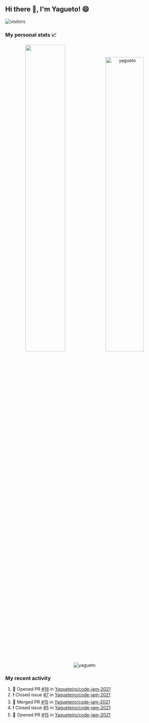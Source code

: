 ## Hi there 👋, I'm Yagueto! 😄

<!--
**Yagueteiro/yagueteiro** is a ✨ _special_ ✨ repository because its `README.md` (this file) appears on your GitHub profile.

Here are some ideas to get you started:

- 🔭 I’m currently working on ...
- 🌱 I’m currently learning ...
- 👯 I’m looking to collaborate on ...
- 🤔 I’m looking for help with ...
- 💬 Ask me about ...
- 📫 How to reach me: ...
- 😄 Pronouns: ...
- ⚡ Fun fact: ...
-->

![visitors](https://visitor-badge-reloaded.herokuapp.com/badge?page_id=yagueto'sREADME&style=for-the-badge)

### My personal stats 📈
<div align="center"> 
  <a>
    <img src=https://github-readme-stats.vercel.app/api?username=yagueto&count_private=true&show_icons=true width=50%></img>
  </a>
  <img src="https://github-readme-streak-stats.herokuapp.com/?user=yagueto" alt="yagueto" width=49% />
</div>
<p align="center">
    <img src="https://github-profile-trophy.vercel.app/?username=yagueto&no-bg=true" alt="yagueto" />
</p>

### My recent activity

  <!--START_SECTION:activity-->
1. 💪 Opened PR [#16](https://github.com/Yagueteiro/code-jam-2021/pull/16) in [Yagueteiro/code-jam-2021](https://github.com/Yagueteiro/code-jam-2021)
2. ❗️ Closed issue [#7](https://github.com/Yagueteiro/code-jam-2021/issues/7) in [Yagueteiro/code-jam-2021](https://github.com/Yagueteiro/code-jam-2021)
3. 🎉 Merged PR [#15](https://github.com/Yagueteiro/code-jam-2021/pull/15) in [Yagueteiro/code-jam-2021](https://github.com/Yagueteiro/code-jam-2021)
4. ❗️ Closed issue [#5](https://github.com/Yagueteiro/code-jam-2021/issues/5) in [Yagueteiro/code-jam-2021](https://github.com/Yagueteiro/code-jam-2021)
5. 💪 Opened PR [#15](https://github.com/Yagueteiro/code-jam-2021/pull/15) in [Yagueteiro/code-jam-2021](https://github.com/Yagueteiro/code-jam-2021)
  <!--END_SECTION:activity-->


